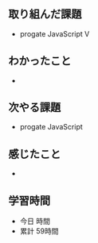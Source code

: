 ## 取り組んだ課題
- progate JavaScript Ⅴ
## わかったこと
- 
## 次やる課題
- progate JavaScript 
## 感じたこと
- 
## 学習時間
- 今日 時間
- 累計 59時間
